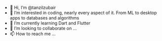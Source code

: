 - 👋 Hi, I’m @tanzilzubair
- 👀 I’m interested in coding, nearly every aspect of it. From ML to desktop apps to databases and algorithms
- 🌱 I’m currently learning Dart and Flutter
- 💞️ I’m looking to collaborate on ...
- 📫 How to reach me ...

<!---
tanzilzubair/tanzilzubair is a ✨ special ✨ repository because its `README.md` (this file) appears on your GitHub profile.
You can click the Preview link to take a look at your changes.
--->
